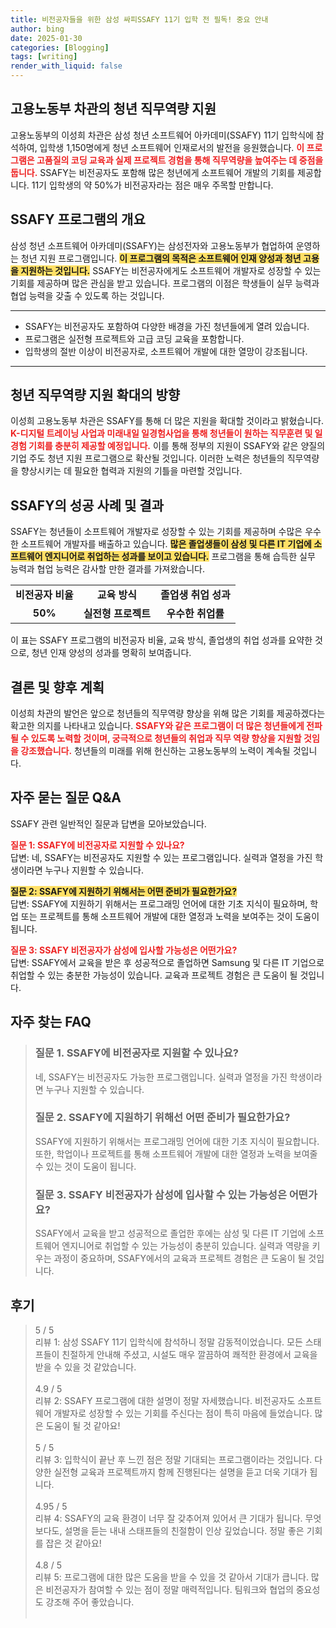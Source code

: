 ```yaml
---
title: 비전공자들을 위한 삼성 싸피SSAFY 11기 입학 전 필독! 중요 안내
author: bing
date: 2025-01-30
categories: [Blogging]
tags: [writing]
render_with_liquid: false
---
```



<h2 id='고용노동부_청년_직무역량_지원'>고용노동부 차관의 청년 직무역량 지원</h2>

<p>고용노동부의 이성희 차관은 삼성 청년 소프트웨어 아카데미(SSAFY) 11기 입학식에 참석하여, 입학생 1,150명에게 청년 소프트웨어 인재로서의 발전을 응원했습니다. <b><span style="color: #ee2323;">이 프로그램은 고품질의 코딩 교육과 실제 프로젝트 경험을 통해 직무역량을 높여주는 데 중점을 둡니다.</span></b> SSAFY는 비전공자도 포함해 많은 청년에게 소프트웨어 개발의 기회를 제공합니다. 11기 입학생의 약 50%가 비전공자라는 점은 매우 주목할 만합니다.</p>

<h2 id='SSAFY_프로그램_소개'>SSAFY 프로그램의 개요</h2>

<p>삼성 청년 소프트웨어 아카데미(SSAFY)는 삼성전자와 고용노동부가 협업하여 운영하는 청년 지원 프로그램입니다. <b><span style="background-color: #ffe066;">이 프로그램의 목적은 소프트웨어 인재 양성과 청년 고용을 지원하는 것입니다.</span></b> SSAFY는 비전공자에게도 소프트웨어 개발자로 성장할 수 있는 기회를 제공하며 많은 관심을 받고 있습니다. 프로그램의 이점은 학생들이 실무 능력과 협업 능력을 갖출 수 있도록 하는 것입니다.</p>

<hr />

<ul>
    <li>SSAFY는 비전공자도 포함하여 다양한 배경을 가진 청년들에게 열려 있습니다.</li>
    <li>프로그램은 실전형 프로젝트와 고급 코딩 교육을 포함합니다.</li>
    <li>입학생의 절반 이상이 비전공자로, 소프트웨어 개발에 대한 열망이 강조됩니다.</li>
</ul>

<hr />

<h2 id='청년_직무역량_지원의_확대'>청년 직무역량 지원 확대의 방향</h2>

<p>이성희 고용노동부 차관은 SSAFY를 통해 더 많은 지원을 확대할 것이라고 밝혔습니다. <b><span style="color: #ee2323;">K-디지털 트레이닝 사업과 미래내일 일경험사업을 통해 청년들이 원하는 직무훈련 및 일경험 기회를 충분히 제공할 예정입니다.</span></b> 이를 통해 정부의 지원이 SSAFY와 같은 양질의 기업 주도 청년 지원 프로그램으로 확산될 것입니다. 이러한 노력은 청년들의 직무역량을 향상시키는 데 필요한 협력과 지원의 기틀을 마련할 것입니다.</p>

<h2 id='SSAFY의_성공_사례'>SSAFY의 성공 사례 및 결과</h2>

<p>SSAFY는 청년들이 소프트웨어 개발자로 성장할 수 있는 기회를 제공하며 수많은 우수한 소프트웨어 개발자를 배출하고 있습니다. <b><span style="background-color: #ffe066;">많은 졸업생들이 삼성 및 다른 IT 기업에 소프트웨어 엔지니어로 취업하는 성과를 보이고 있습니다.</span></b> 프로그램을 통해 습득한 실무 능력과 협업 능력은 감사할 만한 결과를 가져왔습니다.</p>

<table>
    <tr>
        <td style="text-align: center; height: 17px;"><b>비전공자 비율</b></td>
        <td style="text-align: center; height: 17px;"><b>교육 방식</b></td>
        <td style="text-align: center; height: 17px;"><b>졸업생 취업 성과</b></td>
    </tr>
    <tr>
        <td style="text-align: center; height: 17px;"><b>50%</b></td>
        <td style="text-align: center; height: 17px;"><b>실전형 프로젝트</b></td>
        <td style="text-align: center; height: 17px;"><b>우수한 취업률</b></td>
    </tr>
</table>

<p>이 표는 SSAFY 프로그램의 비전공자 비율, 교육 방식, 졸업생의 취업 성과를 요약한 것으로, 청년 인재 양성의 성과를 명확히 보여줍니다.</p>

<h2 id='결론'>결론 및 향후 계획</h2>

<p>이성희 차관의 발언은 앞으로 청년들의 직무역량 향상을 위해 많은 기회를 제공하겠다는 확고한 의지를 나타내고 있습니다. <b><span style="color: #ee2323;">SSAFY와 같은 프로그램이 더 많은 청년들에게 전파될 수 있도록 노력할 것이며, 궁극적으로 청년들의 취업과 직무 역량 향상을 지원할 것임을 강조했습니다.</span></b> 청년들의 미래를 위해 헌신하는 고용노동부의 노력이 계속될 것입니다.</p>

<h2 id='자주_묻는_질문_QNA'>자주 묻는 질문 Q&A</h2>

<p>SSAFY 관련 일반적인 질문과 답변을 모아보았습니다.</p>

<p><b><span style="color: #ee2323;">질문 1: SSAFY에 비전공자로 지원할 수 있나요?</span></b><br>답변: 네, SSAFY는 비전공자도 지원할 수 있는 프로그램입니다. 실력과 열정을 가진 학생이라면 누구나 지원할 수 있습니다.</p>

<p><b><span style="background-color: #ffe066;">질문 2: SSAFY에 지원하기 위해서는 어떤 준비가 필요한가요?</span></b><br>답변: SSAFY에 지원하기 위해서는 프로그래밍 언어에 대한 기초 지식이 필요하며, 학업 또는 프로젝트를 통해 소프트웨어 개발에 대한 열정과 노력을 보여주는 것이 도움이 됩니다.</p>

<p><b><span style="color: #ee2323;">질문 3: SSAFY 비전공자가 삼성에 입사할 가능성은 어떤가요?</span></b><br>답변: SSAFY에서 교육을 받은 후 성공적으로 졸업하면 Samsung 및 다른 IT 기업으로 취업할 수 있는 충분한 가능성이 있습니다. 교육과 프로젝트 경험은 큰 도움이 될 것입니다.</p>


<h2 id='자주_찾는_FAQ'>자주 찾는 FAQ</h2>
<div itemscope="" itemtype="https://schema.org/FAQPage">
<blockquote>
<div itemscope="" itemprop="mainEntity" itemtype="https://schema.org/Question">
<h3 itemprop="name">질문 1. SSAFY에 비전공자로 지원할 수 있나요?</h3>
<div itemscope="" itemprop="acceptedAnswer" itemtype="https://schema.org/Answer">
<span itemprop="text">
<p>네, SSAFY는 비전공자도 가능한 프로그램입니다. 실력과 열정을 가진 학생이라면 누구나 지원할 수 있습니다.</p>
</span>
</div>
</div>
<div itemscope="" itemprop="mainEntity" itemtype="https://schema.org/Question">
<h3 itemprop="name">질문 2. SSAFY에 지원하기 위해선 어떤 준비가 필요한가요?</h3>
<div itemscope="" itemprop="acceptedAnswer" itemtype="https://schema.org/Answer">
<span itemprop="text">
<p>SSAFY에 지원하기 위해서는 프로그래밍 언어에 대한 기초 지식이 필요합니다. 또한, 학업이나 프로젝트를 통해 소프트웨어 개발에 대한 열정과 노력을 보여줄 수 있는 것이 도움이 됩니다.</p>
</span>
</div>
</div>
<div itemscope="" itemprop="mainEntity" itemtype="https://schema.org/Question">
<h3 itemprop="name">질문 3. SSAFY 비전공자가 삼성에 입사할 수 있는 가능성은 어떤가요?</h3>
<div itemscope="" itemprop="acceptedAnswer" itemtype="https://schema.org/Answer">
<span itemprop="text">
<p>SSAFY에서 교육을 받고 성공적으로 졸업한 후에는 삼성 및 다른 IT 기업에 소프트웨어 엔지니어로 취업할 수 있는 가능성이 충분히 있습니다. 실력과 역량을 키우는 과정이 중요하며, SSAFY에서의 교육과 프로젝트 경험은 큰 도움이 될 것입니다.</p>
</span>
</div>
</div>
</blockquote>
</div>
<h2 id='후기'>후기</h2>
<div itemscope itemtype="https://schema.org/Product">
  <blockquote>
  <div itemprop="review" itemscope itemtype="https://schema.org/Review">
      <div itemprop="reviewRating" itemscope itemtype="https://schema.org/Rating"> <span itemprop="ratingValue">5</span> / <span itemprop="bestRating">5</span> </div>
      <span itemprop="reviewBody">리뷰 1: 삼성 SSAFY 11기 입학식에 참석하니 정말 감동적이었습니다. 모든 스태프들이 친절하게 안내해 주셨고, 시설도 매우 깔끔하여 쾌적한 환경에서 교육을 받을 수 있을 것 같았습니다.</span>
  </div>
  <br>
  <div itemprop="review" itemscope itemtype="https://schema.org/Review">
      <div itemprop="reviewRating" itemscope itemtype="https://schema.org/Rating"> <span itemprop="ratingValue">4.9</span> / <span itemprop="bestRating">5</span> </div>
      <span itemprop="reviewBody">리뷰 2: SSAFY 프로그램에 대한 설명이 정말 자세했습니다. 비전공자도 소프트웨어 개발자로 성장할 수 있는 기회를 주신다는 점이 특히 마음에 들었습니다. 많은 도움이 될 것 같아요!</span>
  </div>
  <br>
  <div itemprop="review" itemscope itemtype="https://schema.org/Review">
      <div itemprop="reviewRating" itemscope itemtype="https://schema.org/Rating"> <span itemprop="ratingValue">5</span> / <span itemprop="bestRating">5</span> </div>
      <span itemprop="reviewBody">리뷰 3: 입학식이 끝난 후 느낀 점은 정말 기대되는 프로그램이라는 것입니다. 다양한 실전형 교육과 프로젝트까지 함께 진행된다는 설명을 듣고 더욱 기대가 됩니다.</span>
  </div>
  <br>
  <div itemprop="review" itemscope itemtype="https://schema.org/Review">
      <div itemprop="reviewRating" itemscope itemtype="https://schema.org/Rating"> <span itemprop="ratingValue">4.95</span> / <span itemprop="bestRating">5</span> </div>
      <span itemprop="reviewBody">리뷰 4: SSAFY의 교육 환경이 너무 잘 갖추어져 있어서 큰 기대가 됩니다. 무엇보다도, 설명을 듣는 내내 스태프들의 친절함이 인상 깊었습니다. 정말 좋은 기회를 잡은 것 같아요!</span>
  </div>
  <br>
  <div itemprop="review" itemscope itemtype="https://schema.org/Review">
      <div itemprop="reviewRating" itemscope itemtype="https://schema.org/Rating"> <span itemprop="ratingValue">4.8</span> / <span itemprop="bestRating">5</span> </div>
      <span itemprop="reviewBody">리뷰 5: 프로그램에 대한 많은 도움을 받을 수 있을 것 같아서 기대가 큽니다. 많은 비전공자가 참여할 수 있는 점이 정말 매력적입니다. 팀워크와 협업의 중요성도 강조해 주어 좋았습니다.</span>
  </div>
  <br>
  </blockquote>
</div>
